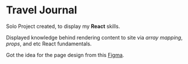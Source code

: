 # Travel Journal

Solo Project created, to display my **React** skills.

Displayed knowledge behind rendering content to site via _array mapping_, _props_, and etc React fundamentals.

Got the idea for the page design from this [Figma](https://www.figma.com/file/QG4cOExkdbIbhSfWJhs2gs/Travel-Journal?node-id=2%3A2&t=j7T8NDN5MSYB8sG9-0).
